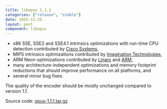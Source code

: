```yaml
---
title: libopus 1.1.1
categories: ["release", "stable"]
date: 2015-11-25
layout: post
component: libopus
---
```


-  x86 SSE, SSE2 and SSE4.1 intrinsics optimizations with run-time CPU detection contributed by [Cisco Systems][cisco],
-  MIPS intrinsics optimizations contributed by [Imagination Technologies][imagination],
-  ARM Neon optimizations contributed by [Linaro][linaro] and [ARM][arm],
-  many architecture-independent optimizations and memory footprint reductions that should improve performance on all platforms, and
-  several minor bug fixes.

The quality of the encoder should be mostly unchanged compared to version 1.1.

Source code: [opus-1.1.1.tar.gz](http://downloads.xiph.org/releases/opus/opus-1.1.1.tar.gz)

[cisco]: http://www.cisco.com/
[imagination]: http://imgtec.com/
[linaro]: https://www.linaro.org/
[arm]: https://www.arm.com/
